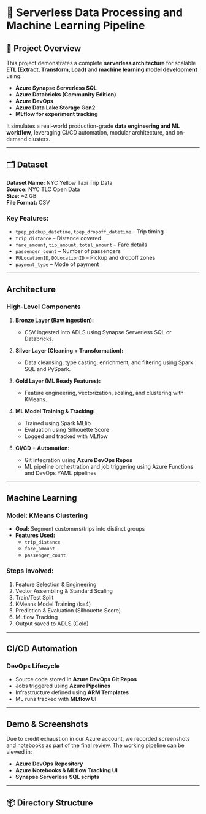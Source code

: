 # 🚀 Serverless Data Processing and Machine Learning Pipeline

## 📌 Project Overview

This project demonstrates a complete **serverless architecture** for scalable **ETL (Extract, Transform, Load)** and **machine learning model development** using:

- **Azure Synapse Serverless SQL**
- **Azure Databricks (Community Edition)**
- **Azure DevOps**
- **Azure Data Lake Storage Gen2**
- **MLflow for experiment tracking**

It simulates a real-world production-grade **data engineering and ML workflow**, leveraging CI/CD automation, modular architecture, and on-demand clusters.

---

## 🗂️ Dataset

**Dataset Name:** NYC Yellow Taxi Trip Data  
**Source:** NYC TLC Open Data  
**Size:** ~2 GB  
**File Format:** CSV  

### Key Features:
- `tpep_pickup_datetime`, `tpep_dropoff_datetime` – Trip timing  
- `trip_distance` – Distance covered  
- `fare_amount`, `tip_amount`, `total_amount` – Fare details  
- `passenger_count` – Number of passengers  
- `PULocationID`, `DOLocationID` – Pickup and dropoff zones  
- `payment_type` – Mode of payment

---

## Architecture

### High-Level Components

1. **Bronze Layer (Raw Ingestion):**
   - CSV ingested into ADLS using Synapse Serverless SQL or Databricks.

2. **Silver Layer (Cleaning + Transformation):**
   - Data cleansing, type casting, enrichment, and filtering using Spark SQL and PySpark.

3. **Gold Layer (ML Ready Features):**
   - Feature engineering, vectorization, scaling, and clustering with KMeans.

4. **ML Model Training & Tracking:**
   - Trained using Spark MLlib
   - Evaluation using Silhouette Score
   - Logged and tracked with MLflow

5. **CI/CD + Automation:**
   - Git integration using **Azure DevOps Repos**
   - ML pipeline orchestration and job triggering using Azure Functions and DevOps YAML pipelines

---

## Machine Learning

### Model: KMeans Clustering
- **Goal:** Segment customers/trips into distinct groups
- **Features Used:**
  - `trip_distance`
  - `fare_amount`
  - `passenger_count`

### Steps Involved:
1. Feature Selection & Engineering  
2. Vector Assembling & Standard Scaling  
3. Train/Test Split  
4. KMeans Model Training (k=4)  
5. Prediction & Evaluation (Silhouette Score)  
6. MLflow Tracking  
7. Output saved to ADLS (Gold)

---

## CI/CD Automation

### DevOps Lifecycle
- Source code stored in **Azure DevOps Git Repos**
- Jobs triggered using **Azure Pipelines**
- Infrastructure defined using **ARM Templates**
- ML runs tracked with **MLflow UI**

---

## Demo & Screenshots

Due to credit exhaustion in our Azure account, we recorded screenshots and notebooks as part of the final review. The working pipeline can be viewed in:
- **Azure DevOps Repository**
- **Azure Notebooks & MLflow Tracking UI**
- **Synapse Serverless SQL scripts**

---

## 📦 Directory Structure

